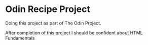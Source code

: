 # Odin Recipe Project 

Doing this project as part of The Odin Project.

After completion of this project I should be confident about HTML Fundamentals 